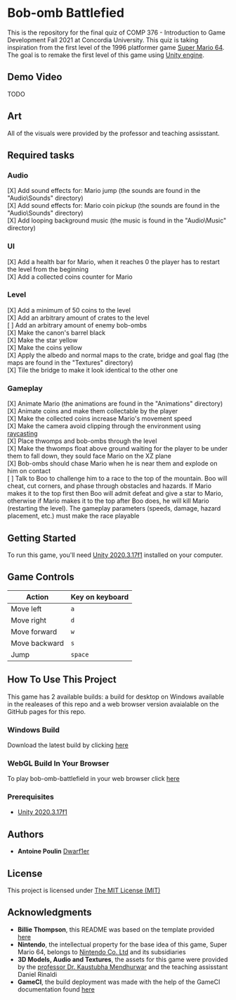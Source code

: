 # Bob-omb Battlefied

This is the repository for the final quiz of COMP 376 - Introduction to Game Development Fall 2021 at Concordia University. This quiz is taking inspiration from the first level of the 1996 platformer game [Super Mario 64](https://en.wikipedia.org/wiki/Super_Mario_64). The goal is to remake the first level of this game using [Unity engine](https://unity.com/).

## Demo Video

TODO

## Art

All of the visuals were provided by the professor and teaching assisstant.

## Required tasks

### Audio

[X] Add sound effects for: Mario jump (the sounds are found in the "Audio\Sounds" directory)\
[X] Add sound effects for: Mario coin pickup (the sounds are found in the "Audio\Sounds" directory)\
[X] Add looping background music (the music is found in the "Audio\Music" directory)

### UI

[X] Add a health bar for Mario, when it reaches 0 the player has to restart the level from the beginning\
[X] Add a collected coins counter for Mario

### Level

[X] Add a minimum of 50 coins to the level\
[X] Add an arbitrary amount of crates to the level\
[ ] Add an arbitrary amount of enemy bob-ombs\
[X] Make the canon's barrel black\
[X] Make the star yellow\
[X] Make the coins yellow\
[X] Apply the albedo and normal maps to the crate, bridge and goal flag (the maps are found in the "Textures" directory)\
[X] Tile the bridge to make it look identical to the other one

### Gameplay

[X] Animate Mario (the animations are found in the "Animations" directory)\
[X] Animate coins and make them collectable by the player\
[X] Make the collected coins increase Mario's movement speed\
[X] Make the camera avoid clipping through the environment using [raycasting](https://docs.unity3d.com/ScriptReference/Physics.Raycast.html)\
[X] Place thwomps and bob-ombs through the level\
[X] Make the thwomps float above ground waiting for the player to be under them to fall down, they sould face Mario on the XZ plane\
[X] Bob-ombs should chase Mario when he is near them and explode on him on contact\
[ ] Talk to Boo to challenge him to a race to the top of the mountain. Boo will cheat, cut corners, and phase through obstacles and hazards. If Mario makes it to the top first then Boo will admit defeat and give a star to Mario, otherwise if Mario makes it to the top after Boo does, he will kill Mario (restarting the level). The gameplay parameters (speeds, damage, hazard placement, etc.) must make the race playable

## Getting Started

To run this game, you'll need [Unity 2020.3.17f1](https://unity3d.com/get-unity/download?thank-you=update&download_nid=65098&os=Win) installed on your computer.

## Game Controls

Action | Key on keyboard
--- | --- 
Move left | `a`
Move right | `d`
Move forward | `w`
Move backward | `s` 
Jump | `space`

## How To Use This Project

This game has 2 available builds: a build for desktop on Windows available in the realeases of this repo and a web browser version avaialable on the GitHub pages for this repo.

### Windows Build

Download the latest build by clicking [here](https://github.com/Dwarf1er/COVIDBoy/releases/)

### WebGL Build In Your Browser

To play bob-omb-battlefield in your web browser click [here](https://dwarf1er.github.io/bob-omb-battlefield/)

### Prerequisites
 
- [Unity 2020.3.17f1](https://unity3d.com/get-unity/download?thank-you=update&download_nid=65098&os=Win)

## Authors

  - **Antoine Poulin**
    [Dwarf1er](https://github.com/Dwarf1er)

## License

This project is licensed under [The MIT License (MIT)](LICENSE)

## Acknowledgments

  - **Billie Thompson**, this README was based on the template provided [here](https://github.com/PurpleBooth/a-good-readme-template)
  - **Nintendo**, the intellectual property for the base idea of this game, Super Mario 64, belongs to [Nintendo Co. Ltd](https://www.nintendo.com/) and its subsidiaries
  - **3D Models, Audio and Textures**, the assets for this game were provided by the [professor Dr. Kaustubha Mendhurwar](https://www.concordia.ca/ginacody/computer-science-software-eng/faculty.html?fpid=kaustubhaashok-mendhurwar) and the teaching assisstant Daniel Rinaldi
  - **GameCI**, the build deployment was made with the help of the GameCI documentation found [here](https://github.com/game-ci/documentation)
